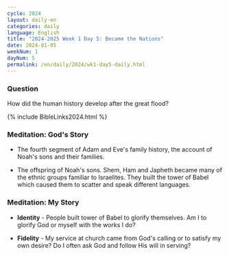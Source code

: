 ```yaml
---
cycle: 2024
layout: daily-en
categories: daily
language: English
title: "2024-2025 Week 1 Day 5: Became the Nations"
date: 2024-01-05
weekNum: 1
dayNum: 5
permalink: /en/daily/2024/wk1-day5-daily.html
---
```

### Question     
How did the human history develop after the great flood?

{% include BibleLinks2024.html %}

### Meditation: God's Story   
+ The fourth segment of Adam and Eve's family history, the account of Noah's sons and their families. 

+ The offspring of Noah's sons. Shem, Ham and Japheth became many of the ethnic groups familiar to Israelites. They built the tower of Babel which caused them to scatter and speak different languages. 

### Meditation: My Story   
+ **Identity** - People built tower of Babel to glorify themselves. Am I to glorify God or myself with the works I do? 

+ **Fidelity** - My service at church came from God's calling or to satisfy my own desire? Do I often ask God and follow His will in serving? 
